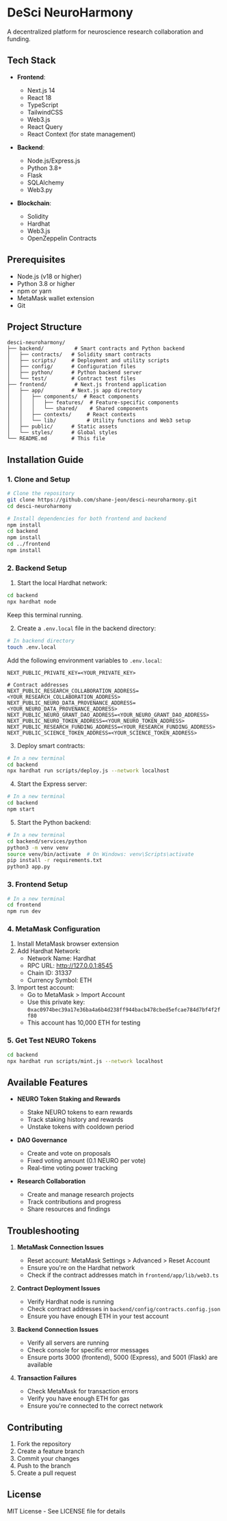 # DeSci NeuroHarmony

A decentralized platform for neuroscience research collaboration and funding.

## Tech Stack

- **Frontend**:

  - Next.js 14
  - React 18
  - TypeScript
  - TailwindCSS
  - Web3.js
  - React Query
  - React Context (for state management)

- **Backend**:

  - Node.js/Express.js
  - Python 3.8+
  - Flask
  - SQLAlchemy
  - Web3.py

- **Blockchain**:
  - Solidity
  - Hardhat
  - Web3.js
  - OpenZeppelin Contracts

## Prerequisites

- Node.js (v18 or higher)
- Python 3.8 or higher
- npm or yarn
- MetaMask wallet extension
- Git

## Project Structure

```
desci-neuroharmony/
├── backend/          # Smart contracts and Python backend
│   ├── contracts/   # Solidity smart contracts
│   ├── scripts/     # Deployment and utility scripts
│   ├── config/      # Configuration files
│   ├── python/      # Python backend server
│   └── test/        # Contract test files
├── frontend/         # Next.js frontend application
│   ├── app/         # Next.js app directory
│   │   ├── components/  # React components
│   │   │   ├── features/  # Feature-specific components
│   │   │   └── shared/    # Shared components
│   │   ├── contexts/     # React contexts
│   │   └── lib/          # Utility functions and Web3 setup
│   ├── public/      # Static assets
│   └── styles/      # Global styles
└── README.md        # This file
```

## Installation Guide

### 1. Clone and Setup

```bash
# Clone the repository
git clone https://github.com/shane-jeon/desci-neuroharmony.git
cd desci-neuroharmony

# Install dependencies for both frontend and backend
npm install
cd backend
npm install
cd ../frontend
npm install
```

### 2. Backend Setup

1. Start the local Hardhat network:

```bash
cd backend
npx hardhat node
```

Keep this terminal running.

2. Create a `.env.local` file in the backend directory:

```bash
# In backend directory
touch .env.local
```

Add the following environment variables to `.env.local`:

```env
NEXT_PUBLIC_PRIVATE_KEY=<YOUR_PRIVATE_KEY>

# Contract addresses
NEXT_PUBLIC_RESEARCH_COLLABORATION_ADDRESS=<YOUR_RESEARCH_COLLABORATION_ADDRESS>
NEXT_PUBLIC_NEURO_DATA_PROVENANCE_ADDRESS=<YOUR_NEURO_DATA_PROVENANCE_ADDRESS>
NEXT_PUBLIC_NEURO_GRANT_DAO_ADDRESS=<YOUR_NEURO_GRANT_DAO_ADDRESS>
NEXT_PUBLIC_NEURO_TOKEN_ADDRESS=<YOUR_NEURO_TOKEN_ADDRESS>
NEXT_PUBLIC_RESEARCH_FUNDING_ADDRESS=<YOUR_RESEARCH_FUNDING_ADDRESS>
NEXT_PUBLIC_SCIENCE_TOKEN_ADDRESS=<YOUR_SCIENCE_TOKEN_ADDRESS>
```

3. Deploy smart contracts:

```bash
# In a new terminal
cd backend
npx hardhat run scripts/deploy.js --network localhost
```

4. Start the Express server:

```bash
# In a new terminal
cd backend
npm start
```

5. Start the Python backend:

```bash
# In a new terminal
cd backend/services/python
python3 -m venv venv
source venv/bin/activate  # On Windows: venv\Scripts\activate
pip install -r requirements.txt
python3 app.py
```

### 3. Frontend Setup

```bash
# In a new terminal
cd frontend
npm run dev
```

### 4. MetaMask Configuration

1. Install MetaMask browser extension
2. Add Hardhat Network:
   - Network Name: Hardhat
   - RPC URL: http://127.0.0.1:8545
   - Chain ID: 31337
   - Currency Symbol: ETH
3. Import test account:
   - Go to MetaMask > Import Account
   - Use this private key: `0xac0974bec39a17e36ba4a6b4d238ff944bacb478cbed5efcae784d7bf4f2ff80`
   - This account has 10,000 ETH for testing

### 5. Get Test NEURO Tokens

```bash
cd backend
npx hardhat run scripts/mint.js --network localhost
```

## Available Features

- **NEURO Token Staking and Rewards**

  - Stake NEURO tokens to earn rewards
  - Track staking history and rewards
  - Unstake tokens with cooldown period

- **DAO Governance**

  - Create and vote on proposals
  - Fixed voting amount (0.1 NEURO per vote)
  - Real-time voting power tracking

- **Research Collaboration**
  - Create and manage research projects
  - Track contributions and progress
  - Share resources and findings

## Troubleshooting

1. **MetaMask Connection Issues**

   - Reset account: MetaMask Settings > Advanced > Reset Account
   - Ensure you're on the Hardhat network
   - Check if the contract addresses match in `frontend/app/lib/web3.ts`

2. **Contract Deployment Issues**

   - Verify Hardhat node is running
   - Check contract addresses in `backend/config/contracts.config.json`
   - Ensure you have enough ETH in your test account

3. **Backend Connection Issues**

   - Verify all servers are running
   - Check console for specific error messages
   - Ensure ports 3000 (frontend), 5000 (Express), and 5001 (Flask) are available

4. **Transaction Failures**
   - Check MetaMask for transaction errors
   - Verify you have enough ETH for gas
   - Ensure you're connected to the correct network

## Contributing

1. Fork the repository
2. Create a feature branch
3. Commit your changes
4. Push to the branch
5. Create a pull request

## License

MIT License - See LICENSE file for details
